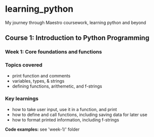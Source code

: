 # learning_python
My journey through Maestro coursework, learning python and beyond

## Course 1: Introduction to Python Programming 
### Week 1: Core foundations and functions
### Topics covered
- print function and comments
- variables, types, & strings
- defining functions, arithemetic, and f-strings

### Key learnings
- how to take user input, use it in a function, and print
- how to define and call functions, including saving data for later use
- how to format printed information, including f-strings

**Code examples:** see 'week-1/' folder
